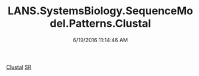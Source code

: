 ﻿---
title: LANS.SystemsBiology.SequenceModel.Patterns.Clustal
date: 6/19/2016 11:14:46 AM
---

[Clustal](T-LANS.SystemsBiology.SequenceModel.Patterns.Clustal.Clustal.html)
[SR](T-LANS.SystemsBiology.SequenceModel.Patterns.Clustal.SR.html)
